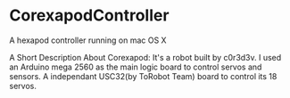 CorexapodController
===================

A hexapod controller running on mac OS X

A Short Description About Corexapod:
It's a robot built by c0r3d3v.
I used an Arduino mega 2560 as the main logic board to control servos and sensors.
A independant USC32(by ToRobot Team) board to control its 18 servos.
